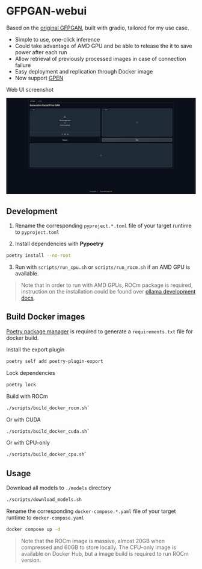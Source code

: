 # GFPGAN-webui

Based on the [original GFPGAN](https://github.com/TencentARC/GFPGAN), built with gradio, tailored for my use case.

- Simple to use, one-click inference
- Could take advantage of AMD GPU and be able to release the it to save power after each run
- Allow retrieval of previously processed images in case of connection failure
- Easy deployment and replication through Docker image
- Now support [GPEN](https://github.com/yangxy/GPEN) 

Web UI screenshot

![webui](screenshot.png)

## Development

1. Rename the corresponding `pyproject.*.toml` file of your target runtime to `pyproject.toml`

2. Install dependencies with **Pypoetry**

```bash
poetry install --no-root
```

3. Run with `scripts/run_cpu.sh` or `scripts/run_rocm.sh` if an AMD GPU is available.

> Note that in order to run with AMD GPUs, ROCm package is required, instruction on the installation could be found over [ollama development docs](https://github.com/ollama/ollama/blob/main/docs/development.md#linux-rocm-amd).

## Build Docker images

[Poetry package manager](https://python-poetry.org/) is required to generate a `requirements.txt` file for docker build.

Install the export plugin

```bash
poetry self add poetry-plugin-export
```

Lock dependencies

```bash
poetry lock
```

Build with ROCm

```bash
./scripts/build_docker_rocm.sh`
```

Or with CUDA

```bash
./scripts/build_docker_cuda.sh`
```

Or with CPU-only

```bash
./scripts/build_docker_cpu.sh`
```

## Usage

Download all models to `./models` directory

```bash
./scripts/download_models.sh
```

Rename the corresponding `docker-compose.*.yaml` file of your target runtime to `docker-compose.yaml`

```bash
docker compose up -d
```

> Note that the ROCm image is massive, almost 20GB when compressed and 60GB to store locally. The CPU-only image is available on Docker Hub, but a image build is required to run ROCm version.